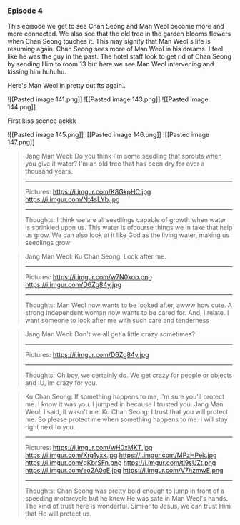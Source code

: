 ### Episode 4

This episode we get to see Chan Seong and Man Weol become more and more connected. We also see that the old tree in the garden blooms flowers when Chan Seong touches it. This may signify that Man Weol's life is resuming again. Chan Seong sees more of Man Weol in his dreams. I feel like he was the guy in the past. The hotel staff look to get rid of Chan Seong by sending Him to room 13 but here we see Man Weol intervening and kissing him huhuhu.

Here's Man Weol in pretty outifts again..

![[Pasted image 141.png]]
![[Pasted image 143.png]]
![[Pasted image 144.png]]

First kiss scenee ackkk

![[Pasted image 145.png]]
![[Pasted image 146.png]]
![[Pasted image 147.png]]

>Jang Man Weol:  Do you think I'm some seedling that sprouts when you give it water? I'm an old tree that has been dry for over a thousand years.
>
>---
>Pictures:
>https://i.imgur.com/K8GkpHC.jpg
>https://i.imgur.com/Nt4sLYb.jpg
>
>---
>Thoughts:
> I think we are all seedlings capable of growth when water is sprinkled upon us. This water is ofcourse things we in take that help us grow. We can also look at it like God as the living water, making us seedlings grow

>Jang Man Weol: Ku Chan Seong. Look after me.
>
>---
>Pictures:
>https://i.imgur.com/w7N0koo.png
>https://i.imgur.com/D6Zg84y.jpg
>
>---
>Thoughts:
> Man Weol now wants to be looked after, awww how cute. A strong independent woman now wants to be cared for. And, I relate. I want someone to look after me with such care and tenderness


>Jang Man Weol: Don't we all get a little crazy sometimes?
>
>---
>Pictures:
>https://i.imgur.com/D6Zg84y.jpg
>
>---
>Thoughts:
>Oh boy, we certainly do. We get crazy for people or objects and IU, im crazy for you.


>Ku Chan Seong: If something happens to me, I'm sure you'll protect me. I know it was you. I jumped in because I trusted you.
>Jang Man Weol: I said, it wasn't me.
>Ku Chan Seong: I trust that you will protect me. So please protect me when something happens to me. I will stay right next to you.
>
>---
>Pictures:
>https://i.imgur.com/wH0xMKT.jpg
>https://i.imgur.com/Xrg1yxx.jpg
>https://i.imgur.com/MPzHPek.jpg
>https://i.imgur.com/gKbrSFn.png
>https://i.imgur.com/tl9sUZt.png
>https://i.imgur.com/eo2A0oE.jpg
>https://i.imgur.com/V7hzmwE.png
>
>---
>Thoughts:
> Chan Seong was pretty bold enough to jump in front of a speeding motorcycle but he knew He was safe in Man Weol's hands. The kind of trust here is wonderful. Similar to Jesus, we can trust Him that He will protect us.
>
